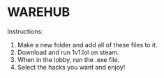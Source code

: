 # WAREHUB

Instructions: 
1. Make a new folder and add all of these files to it.
2. Download and run 1v1.lol on steam.
3. When in the lobby, run the .exe file.
4. Select the hacks you want and enjoy!
